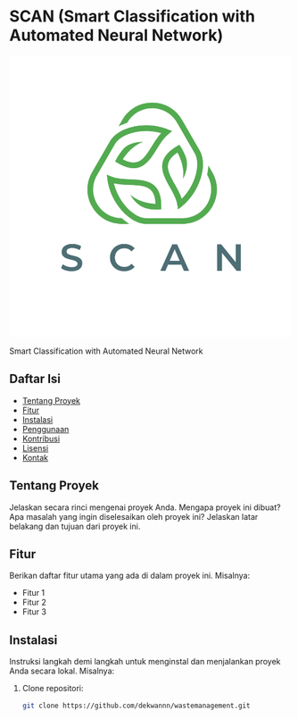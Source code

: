 # SCAN (Smart Classification with Automated Neural Network)

![SCAN](LOGO_PROJECT_PLAN_SCAN.png)

Smart Classification with Automated Neural Network

## Daftar Isi

- [Tentang Proyek](#tentang-proyek)
- [Fitur](#fitur)
- [Instalasi](#instalasi)
- [Penggunaan](#penggunaan)
- [Kontribusi](#kontribusi)
- [Lisensi](#lisensi)
- [Kontak](#kontak)

## Tentang Proyek

Jelaskan secara rinci mengenai proyek Anda. Mengapa proyek ini dibuat? Apa masalah yang ingin diselesaikan oleh proyek ini? Jelaskan latar belakang dan tujuan dari proyek ini.

## Fitur

Berikan daftar fitur utama yang ada di dalam proyek ini. Misalnya:
- Fitur 1
- Fitur 2
- Fitur 3

## Instalasi

Instruksi langkah demi langkah untuk menginstal dan menjalankan proyek Anda secara lokal. Misalnya:

1. Clone repositori:
   ```bash
   git clone https://github.com/dekwannn/wastemanagement.git
